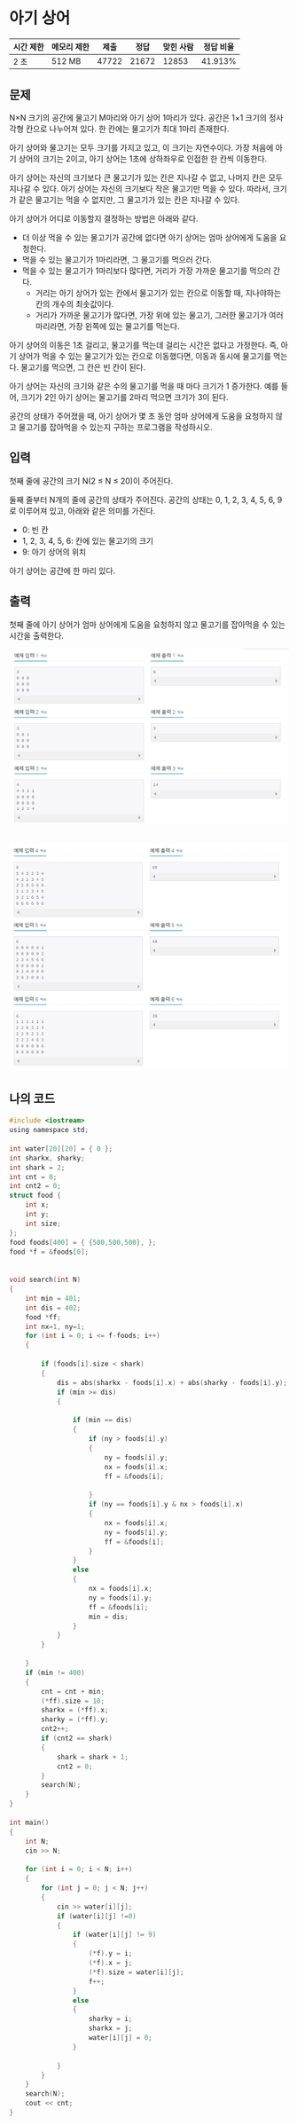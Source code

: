 # 아기 상어

| 시간 제한 | 메모리 제한 | 제출    | 정답    | 맞힌 사람 | 정답 비율   |
| ----- | ------ | ----- | ----- | ----- | ------- |
| 2 초   | 512 MB | 47722 | 21672 | 12853 | 41.913% |

## 문제

N×N 크기의 공간에 물고기 M마리와 아기 상어 1마리가 있다. 공간은 1×1 크기의 정사각형 칸으로 나누어져 있다. 한 칸에는 물고기가 최대 1마리 존재한다.

아기 상어와 물고기는 모두 크기를 가지고 있고, 이 크기는 자연수이다. 가장 처음에 아기 상어의 크기는 2이고, 아기 상어는 1초에 상하좌우로 인접한 한 칸씩 이동한다.

아기 상어는 자신의 크기보다 큰 물고기가 있는 칸은 지나갈 수 없고, 나머지 칸은 모두 지나갈 수 있다. 아기 상어는 자신의 크기보다 작은 물고기만 먹을 수 있다. 따라서, 크기가 같은 물고기는 먹을 수 없지만, 그 물고기가 있는 칸은 지나갈 수 있다.

아기 상어가 어디로 이동할지 결정하는 방법은 아래와 같다.

- 더 이상 먹을 수 있는 물고기가 공간에 없다면 아기 상어는 엄마 상어에게 도움을 요청한다.
- 먹을 수 있는 물고기가 1마리라면, 그 물고기를 먹으러 간다.
- 먹을 수 있는 물고기가 1마리보다 많다면, 거리가 가장 가까운 물고기를 먹으러 간다.
  - 거리는 아기 상어가 있는 칸에서 물고기가 있는 칸으로 이동할 때, 지나야하는 칸의 개수의 최솟값이다.
  - 거리가 가까운 물고기가 많다면, 가장 위에 있는 물고기, 그러한 물고기가 여러마리라면, 가장 왼쪽에 있는 물고기를 먹는다.

아기 상어의 이동은 1초 걸리고, 물고기를 먹는데 걸리는 시간은 없다고 가정한다. 즉, 아기 상어가 먹을 수 있는 물고기가 있는 칸으로 이동했다면, 이동과 동시에 물고기를 먹는다. 물고기를 먹으면, 그 칸은 빈 칸이 된다.

아기 상어는 자신의 크기와 같은 수의 물고기를 먹을 때 마다 크기가 1 증가한다. 예를 들어, 크기가 2인 아기 상어는 물고기를 2마리 먹으면 크기가 3이 된다.

공간의 상태가 주어졌을 때, 아기 상어가 몇 초 동안 엄마 상어에게 도움을 요청하지 않고 물고기를 잡아먹을 수 있는지 구하는 프로그램을 작성하시오.

## 입력

첫째 줄에 공간의 크기 N(2 ≤ N ≤ 20)이 주어진다.

둘째 줄부터 N개의 줄에 공간의 상태가 주어진다. 공간의 상태는 0, 1, 2, 3, 4, 5, 6, 9로 이루어져 있고, 아래와 같은 의미를 가진다.

- 0: 빈 칸
- 1, 2, 3, 4, 5, 6: 칸에 있는 물고기의 크기
- 9: 아기 상어의 위치

아기 상어는 공간에 한 마리 있다.

## 출력

첫째 줄에 아기 상어가 엄마 상어에게 도움을 요청하지 않고 물고기를 잡아먹을 수 있는 시간을 출력한다.

![](aassets/2022-09-15-21-52-41-image.png)

## ![](aassets/2022-09-15-21-52-57-image.png)

## 나의 코드

```c
#include <iostream>
using namespace std;

int water[20][20] = { 0 };
int sharkx, sharky;
int shark = 2;
int cnt = 0;
int cnt2 = 0;
struct food {
    int x;
    int y;
    int size;
};
food foods[400] = { {500,500,500}, };
food *f = &foods[0];


void search(int N)
{
    int min = 401;
    int dis = 402;
    food *ff;
    int nx=1, ny=1;
    for (int i = 0; i <= f-foods; i++)
    {
        
        if (foods[i].size < shark)
        {
            dis = abs(sharkx - foods[i].x) + abs(sharky - foods[i].y);
            if (min >= dis)
            {
                
                if (min == dis)
                {
                    if (ny > foods[i].y)
                    {
                        ny = foods[i].y;
                        nx = foods[i].x;
                        ff = &foods[i];
                        
                    }
                    if (ny == foods[i].y & nx > foods[i].x)
                    {
                        nx = foods[i].x;
                        ny = foods[i].y;
                        ff = &foods[i];
                    }
                }
                else
                {    
                    nx = foods[i].x;
                    ny = foods[i].y;
                    ff = &foods[i];
                    min = dis;
                }
            }
        }

    }
    if (min != 400)
    {
        cnt = cnt + min;
        (*ff).size = 10;
        sharkx = (*ff).x;
        sharky = (*ff).y;
        cnt2++;
        if (cnt2 == shark)
        {
            shark = shark + 1;
            cnt2 = 0;
        }
        search(N);
    }
}

int main()
{
    int N;
    cin >> N;

    for (int i = 0; i < N; i++)
    {
        for (int j = 0; j < N; j++)
        {
            cin >> water[i][j];
            if (water[i][j] !=0)
            {
                if (water[i][j] != 9)
                {
                    (*f).y = i;
                    (*f).x = j;
                    (*f).size = water[i][j];
                    f++;
                }
                else
                {
                    sharky = i;
                    sharkx = j;
                    water[i][j] = 0;
                }

            }
        }
    }
    search(N);
    cout << cnt;
}
```


